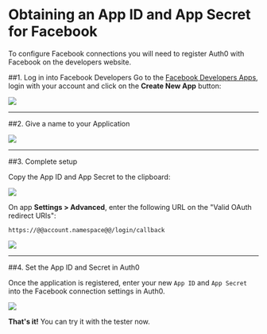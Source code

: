 # Obtaining an App ID and App Secret for Facebook

To configure Facebook connections you will need to register Auth0 with Facebook on the developers website.

##1. Log in into Facebook Developers
Go to the [Facebook Developers Apps](https://developers.facebook.com/apps), login with your account and click on the __Create New App__ button:

![](//cdn.auth0.com/docs/img/facebook-1.png)

---

##2. Give a name to your Application

![](//cdn.auth0.com/docs/img/facebook-2.png)

---

##3. Complete setup

Copy the App ID and App Secret to the clipboard:

![](//cdn.auth0.com/docs/img/facebook-3.png)

On app **Settings > Advanced**, enter the following URL on the "Valid OAuth redirect URIs":

    https://@@account.namespace@@/login/callback

![](//cdn.auth0.com/docs/img/facebook-3b.png)

---

##4. Set the App ID and Secret in Auth0

Once the application is registered, enter your new `App ID` and `App Secret` into the Facebook connection settings in Auth0.

![](//cdn.auth0.com/docs/img/facebook-4.png)

**That's it!** You can try it with the tester now.
